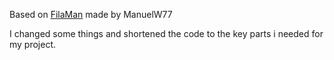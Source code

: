 Based on [FilaMan](https://github.com/ManuelW77/Filaman) made by ManuelW77 

I changed some things and shortened the code to the key parts i needed for my project.
